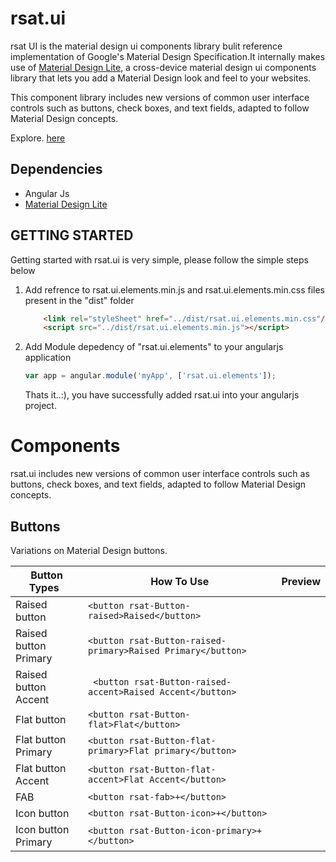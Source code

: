 # rsat.ui
rsat UI is the material design ui components library bulit reference implementation of Google's Material Design Specification.It internally makes use of [Material Design Lite](https://getmdl.io/index.html), a cross-device material design ui components library that lets you add a Material Design look and feel to your websites.

This component library includes new versions of common user interface controls such as buttons, check boxes, and text fields, adapted to follow Material Design concepts. 

Explore. [here](https://rohithsathya.github.io/SmartTable/example/)

## Dependencies
* Angular Js
* [Material Design Lite](https://getmdl.io/index.html)

## GETTING STARTED
Getting started with rsat.ui is very simple, please follow the simple steps below
1. Add refrence to rsat.ui.elements.min.js and rsat.ui.elements.min.css files present in the "dist" folder
    ```html
        <link rel="styleSheet" href="../dist/rsat.ui.elements.min.css"/>
        <script src="../dist/rsat.ui.elements.min.js"></script>
    ```
2. Add Module depedency of "rsat.ui.elements" to your angularjs application
    ```javascript
    var app = angular.module('myApp', ['rsat.ui.elements']);
    ```

    Thats it..:), you have successfully added rsat.ui into your angularjs project.
    
# Components
rsat.ui includes new versions of common user interface controls such as buttons, check boxes, and text fields, adapted to follow Material Design concepts.

## Buttons

Variations on Material Design buttons.

| Button Types       | How To Use  | Preview  |
| ------------- | ------------- |------------- |
|Raised button|`<button rsat-Button-raised>Raised</button>`||
|Raised button Primary|`<button rsat-Button-raised-primary>Raised Primary</button>`||
|Raised button Accent|` <button rsat-Button-raised-accent>Raised Accent</button>`||
|Flat button|`<button rsat-Button-flat>Flat</button>`||
|Flat button Primary|`<button rsat-Button-flat-primary>Flat primary</button>`||
|Flat button Accent|`<button rsat-Button-flat-accent>Flat Accent</button>`||
|FAB|`<button rsat-fab>+</button>`||
|Icon button|`<button rsat-Button-icon>+</button>`||
|Icon button Primary|`<button rsat-Button-icon-primary>+</button>`||

